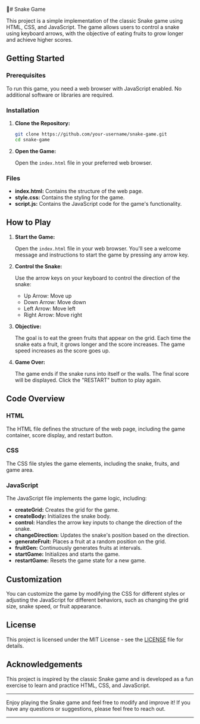 🐍# Snake Game

This project is a simple implementation of the classic Snake game using HTML, CSS, and JavaScript. The game allows users to control a snake using keyboard arrows, with the objective of eating fruits to grow longer and achieve higher scores.

## Getting Started

### Prerequisites

To run this game, you need a web browser with JavaScript enabled. No additional software or libraries are required.

### Installation

1. **Clone the Repository:**

    ```bash
    git clone https://github.com/your-username/snake-game.git
    cd snake-game
    ```

2. **Open the Game:**

    Open the `index.html` file in your preferred web browser.

### Files

- **index.html:** Contains the structure of the web page.
- **style.css:** Contains the styling for the game.
- **script.js:** Contains the JavaScript code for the game's functionality.

## How to Play

1. **Start the Game:**

    Open the `index.html` file in your web browser. You'll see a welcome message and instructions to start the game by pressing any arrow key.

2. **Control the Snake:**

    Use the arrow keys on your keyboard to control the direction of the snake:
    - Up Arrow: Move up
    - Down Arrow: Move down
    - Left Arrow: Move left
    - Right Arrow: Move right

3. **Objective:**

    The goal is to eat the green fruits that appear on the grid. Each time the snake eats a fruit, it grows longer and the score increases. The game speed increases as the score goes up.

4. **Game Over:**

    The game ends if the snake runs into itself or the walls. The final score will be displayed. Click the "RESTART" button to play again.

## Code Overview

### HTML

The HTML file defines the structure of the web page, including the game container, score display, and restart button.

### CSS

The CSS file styles the game elements, including the snake, fruits, and game area.

### JavaScript

The JavaScript file implements the game logic, including:

- **createGrid:** Creates the grid for the game.
- **createBody:** Initializes the snake body.
- **control:** Handles the arrow key inputs to change the direction of the snake.
- **changeDirection:** Updates the snake's position based on the direction.
- **generateFruit:** Places a fruit at a random position on the grid.
- **fruitGen:** Continuously generates fruits at intervals.
- **startGame:** Initializes and starts the game.
- **restartGame:** Resets the game state for a new game.

## Customization

You can customize the game by modifying the CSS for different styles or adjusting the JavaScript for different behaviors, such as changing the grid size, snake speed, or fruit appearance.

## License

This project is licensed under the MIT License - see the [LICENSE](LICENSE) file for details.

## Acknowledgements

This project is inspired by the classic Snake game and is developed as a fun exercise to learn and practice HTML, CSS, and JavaScript.

---

Enjoy playing the Snake game and feel free to modify and improve it! If you have any questions or suggestions, please feel free to reach out.

---

